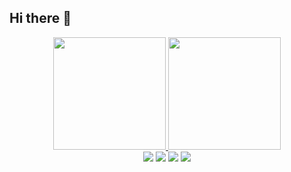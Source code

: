 ## Hi there 👋

<div align="center">
  <a href="https://github.com/lramos33">
  <img height="180em" src="https://github-readme-stats.vercel.app/api?username=lramos33&show_icons=true&theme=react&include_all_commits=true&count_private=true&hide=stars,issues" />
  <img height="180em" src="https://github-readme-stats.vercel.app/api/top-langs/?username=lramos33&layout=compact&langs_count=7&theme=react" />
</div>

<div align="center">
  <a hef="">
    <img src="https://img.shields.io/badge/LinkedIn-0077B5?style=for-the-badge&logo=linkedin&logoColor=white"
  </a>
  <a hef="">
    <img src="https://img.shields.io/badge/Instagram-E4405F?style=for-the-badge&logo=instagram&logoColor=white"
  </a>
  <a hef="">
    <img src="https://img.shields.io/badge/Gmail-D14836?style=for-the-badge&logo=gmail&logoColor=white"
  </a>
  <a hef="">
    <img src="https://img.shields.io/badge/Spotify-1ED760?&style=for-the-badge&logo=spotify&logoColor=white"
  </a>
</div>
